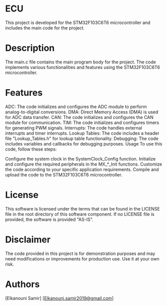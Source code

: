 # ECU
This project is developed for the STM32F103C6T6 microcontroller and includes the main code for the project.

# Description
The main.c file contains the main program body for the project. The code implements various functionalities and features using the STM32F103C6T6 microcontroller.

# Features
ADC: The code initializes and configures the ADC module to perform analog-to-digital conversions.
DMA: Direct Memory Access (DMA) is used for ADC data transfer.
CAN: The code initializes and configures the CAN module for communication.
TIM: The code initializes and configures timers for generating PWM signals.
Interrupts: The code handles external interrupts and timer interrupts.
Lookup Tables: The code includes a header file "Lookup_Tables.h" for lookup table functionality.
Debugging: The code includes variables and callbacks for debugging purposes.
Usage
To use this code, follow these steps:

Configure the system clock in the SystemClock_Config function.
Initialize and configure the required peripherals in the MX_*_Init functions.
Customize the code according to your specific application requirements.
Compile and upload the code to the STM32F103C6T6 microcontroller.
# License
This software is licensed under the terms that can be found in the LICENSE file in the root directory of this software component. If no LICENSE file is provided, the software is provided "AS-IS".

# Disclaimer
The code provided in this project is for demonstration purposes and may need modifications or improvements for production use. Use it at your own risk.

# Authors
[Elkanouni Samir]
[Elkanouni.samir2019@gmail.com]
